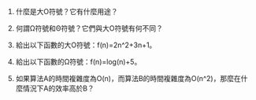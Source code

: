 

1. 什麼是大O符號？它有什麼用途？

2. 何謂Ω符號和Θ符號？它們與大O符號有何不同？

3. 給出以下函數的大O符號：f(n)=2n^2+3n+1。

4. 給出以下函數的Ω符號：f(n)=log(n)+5。

5. 如果算法A的時間複雜度為O(n)，而算法B的時間複雜度為O(n^2)，那麼在什麼情況下A的效率高於B？